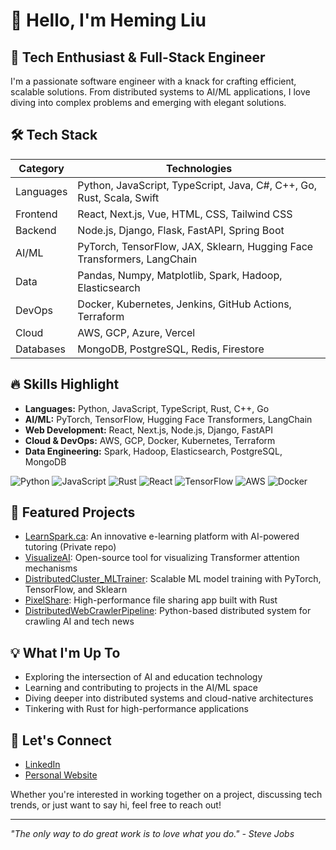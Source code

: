 # 👋 Hello, I'm Heming Liu

## 🚀 Tech Enthusiast & Full-Stack Engineer

I'm a passionate software engineer with a knack for crafting efficient, scalable solutions. From distributed systems to AI/ML applications, I love diving into complex problems and emerging with elegant solutions.

## 🛠 Tech Stack

| Category | Technologies |
|----------|--------------|
| Languages | Python, JavaScript, TypeScript, Java, C#, C++, Go, Rust, Scala, Swift |
| Frontend | React, Next.js, Vue, HTML, CSS, Tailwind CSS |
| Backend | Node.js, Django, Flask, FastAPI, Spring Boot |
| AI/ML | PyTorch, TensorFlow, JAX, Sklearn, Hugging Face Transformers, LangChain |
| Data | Pandas, Numpy, Matplotlib, Spark, Hadoop, Elasticsearch |
| DevOps | Docker, Kubernetes, Jenkins, GitHub Actions, Terraform |
| Cloud | AWS, GCP, Azure, Vercel |
| Databases | MongoDB, PostgreSQL, Redis, Firestore |

## 🔥 Skills Highlight

- **Languages:** Python, JavaScript, TypeScript, Rust, C++, Go
- **AI/ML:** PyTorch, TensorFlow, Hugging Face Transformers, LangChain
- **Web Development:** React, Next.js, Node.js, Django, FastAPI
- **Cloud & DevOps:** AWS, GCP, Docker, Kubernetes, Terraform
- **Data Engineering:** Spark, Hadoop, Elasticsearch, PostgreSQL, MongoDB

![Python](https://img.shields.io/badge/-Python-3776AB?style=flat-square&logo=Python&logoColor=white)
![JavaScript](https://img.shields.io/badge/-JavaScript-F7DF1E?style=flat-square&logo=javascript&logoColor=black)
![Rust](https://img.shields.io/badge/-Rust-000000?style=flat-square&logo=Rust&logoColor=white)
![React](https://img.shields.io/badge/-React-61DAFB?style=flat-square&logo=react&logoColor=black)
![TensorFlow](https://img.shields.io/badge/-TensorFlow-FF6F00?style=flat-square&logo=TensorFlow&logoColor=white)
![AWS](https://img.shields.io/badge/-AWS-232F3E?style=flat-square&logo=amazon-aws)
![Docker](https://img.shields.io/badge/-Docker-2496ED?style=flat-square&logo=docker&logoColor=white)

## 🌟 Featured Projects

- [LearnSpark.ca](https://github.com/heming277/LearnSpark): An innovative e-learning platform with AI-powered tutoring (Private repo)
- [VisualizeAI](https://github.com/heming277/VisualizeAI): Open-source tool for visualizing Transformer attention mechanisms
- [DistributedCluster_MLTrainer](https://github.com/heming277/DistributedCluster_MLTrainer): Scalable ML model training with PyTorch, TensorFlow, and Sklearn
- [PixelShare](https://github.com/heming277/pixelshare): High-performance file sharing app built with Rust
- [DistributedWebCrawlerPipeline](https://github.com/heming277/DistributedWebCrawlerPipeline): Python-based distributed system for crawling AI and tech news

## 💡 What I'm Up To

- Exploring the intersection of AI and education technology
- Learning and contributing to projects in the AI/ML space
- Diving deeper into distributed systems and cloud-native architectures
- Tinkering with Rust for high-performance applications

## 🤝 Let's Connect

- [LinkedIn](https://www.linkedin.com/in/heming-liu-a8173418b/) 
- [Personal Website](https://snowysky.vercel.app)

Whether you're interested in working together on a project, discussing tech trends, or just want to say hi, feel free to reach out!

---

*"The only way to do great work is to love what you do." - Steve Jobs*
